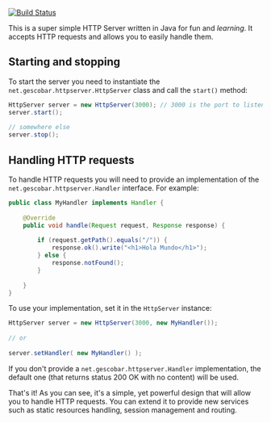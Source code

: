 [![Build Status](https://buildhive.cloudbees.com/job/germanescobar/job/http-server/badge/icon)](https://buildhive.cloudbees.com/job/germanescobar/job/http-server/)

This is a super simple HTTP Server written in Java for fun and *learning*. It accepts HTTP requests and allows you to easily handle them.

## Starting and stopping

To start the server you need to instantiate the `net.gescobar.httpserver.HttpServer` class and call the `start()` method:

```java
HttpServer server = new HttpServer(3000); // 3000 is the port to listen from, change it as needed
server.start();
		
// somewhere else
server.stop();
```

## Handling HTTP requests

To handle HTTP requests you will need to provide an implementation of the `net.gescobar.httpserver.Handler` interface. For example:

```java
public class MyHandler implements Handler {
  
    @Override
    public void handle(Request request, Response response) {
  
        if (request.getPath().equals("/")) {
            response.ok().write("<h1>Hola Mundo</h1>");
        } else {
            response.notFound();
        }
     
    }	
}
```

To use your implementation, set it in the `HttpServer` instance:

```java
HttpServer server = new HttpServer(3000, new MyHandler());
		
// or
		
server.setHandler( new MyHandler() );
````

If you don't provide a `net.gescobar.httpserver.Handler` implementation, the default one (that returns status 200 OK with no content) will be used.

That's it! As you can see, it's a simple, yet powerful design that will allow you to handle HTTP requests. You can extend it to provide new services such as static resources handling, session management and routing.